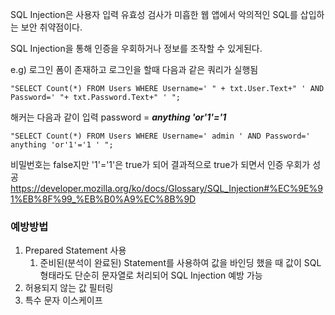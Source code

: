 SQL Injection은 사용자 입력 유효성 검사가 미흡한 웹 앱에서 악의적인 SQL를 삽입하는 보안 취약점이다.

SQL Injection을 통해 인증을 우회하거나 정보를 조작할 수 있게된다.

e.g) 로그인 폼이 존재하고 로그인을 할때 다음과 같은 쿼리가 실행됨
```
"SELECT Count(*) FROM Users WHERE Username=' " + txt.User.Text+" ' AND Password=' "+ txt.Password.Text+" ' ";
```
해커는 다음과 같이 입력 password = **_anything 'or'1'='1_** 
```
"SELECT Count(*) FROM Users WHERE Username=' admin ' AND Password=' anything 'or'1'='1 ' ";
```
비밀번호는 false지만 '1'='1'은 true가 되어 결과적으로 true가 되면서 인증 우회가 성공
https://developer.mozilla.org/ko/docs/Glossary/SQL_Injection#%EC%9E%91%EB%8F%99_%EB%B0%A9%EC%8B%9D
### 예방방법
1. Prepared Statement 사용
	1. 준비된(분석이 완료된) Statement를 사용하여 값을 바인딩 했을 때 값이 SQL 형태라도 단순히 문자열로 처리되어 SQL Injection 예방 가능
2. 허용되지 않는 값 필터링
3. 특수 문자 이스케이프
